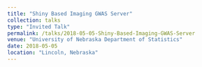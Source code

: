 ```yaml
---
title: "Shiny Based Imaging GWAS Server"
collection: talks
type: "Invited Talk"
permalink: /talks/2018-05-05-Shiny-Based-Imaging-GWAS-Server
venue: "University of Nebraska Department of Statistics"
date: 2018-05-05
location: "Lincoln, Nebraska"
---
```


